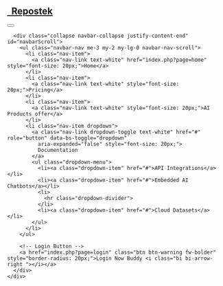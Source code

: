 <!DOCTYPE html>
<html lang="en">

<head>
  <meta charset="UTF-8">
  <meta name="viewport" content="width=device-width, initial-scale=1.0">
  <title>Document</title>
  <link href="https://cdn.jsdelivr.net/npm/bootstrap@5.3.3/dist/css/bootstrap.min.css" rel="stylesheet"
    integrity="sha384-QWTKZyjpPEjISv5WaRU9OFeRpok6YctnYmDr5pNlyT2bRjXh0JMhjY6hW+ALEwIH" crossorigin="anonymous">
  <link rel="stylesheet" href="././css/style.css">
  <link rel="stylesheet" href="https://cdn.jsdelivr.net/npm/bootstrap-icons/font/bootstrap-icons.css">

</head>
<body>
  <nav class="navbar navbar-expand-lg bg-primary border-bottom border-5 border-warning">
    <div class="container-fluid">
      <a class="navbar-brand text-white fw-bold" href="#">
        <h1 class="mb-0"><i class="bi bi-fingerprint text-warning"></i><b>&nbsp; Repostek</b></h1>
      </a>
      <button class="navbar-toggler" type="button" data-bs-toggle="collapse" data-bs-target="#navbarScroll"
        aria-controls="navbarScroll" aria-expanded="false" aria-label="Toggle navigation">
        <span class="navbar-toggler-icon"></span>
      </button>

      <div class="collapse navbar-collapse justify-content-end" id="navbarScroll">
        <ul class="navbar-nav me-3 my-2 my-lg-0 navbar-nav-scroll">
          <li class="nav-item">
            <a class="nav-link text-white" href="index.php?page=home" style="font-size: 20px;">Home</a>
          </li>
          <li class="nav-item">
            <a class="nav-link text-white" style="font-size: 20px;">Pricing</a>
          </li>
          <li class="nav-item">
            <a class="nav-link text-white" style="font-size: 20px;">AI Products offer</a>
          </li>
          <li class="nav-item dropdown">
            <a class="nav-link dropdown-toggle text-white" href="#" role="button" data-bs-toggle="dropdown"
              aria-expanded="false" style="font-size: 20px;">
              Documentation
            </a>
            <ul class="dropdown-menu">
              <li><a class="dropdown-item" href="#">API Integrations</a></li>
              <li><a class="dropdown-item" href="#">Embedded AI Chatbots</a></li>
              <li>
                <hr class="dropdown-divider">
              </li>
              <li><a class="dropdown-item" href="#">Cloud Datasets</a></li>
            </ul>
          </li>
        </ul>

        <!-- Login Button -->
        <a href="index.php?page=login" class="btn btn-warning fw-bolder" style="border-radius: 20px;">Login Now Buddy <i class="bi bi-arrow-right "></i></a>
      </div>
    </div>
  </nav>
